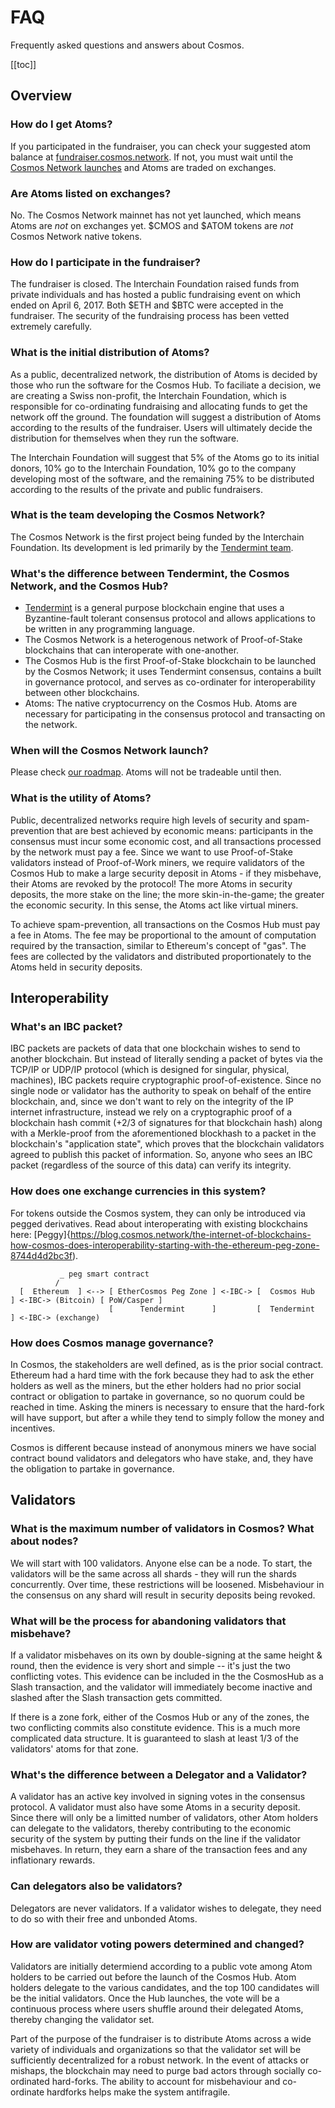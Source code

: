 # FAQ
Frequently asked questions and answers about Cosmos.

[[toc]]

## Overview

### How do I get Atoms?

If you participated in the fundraiser, you can check your suggested atom balance at [fundraiser.cosmos.network](https://fundraiser.cosmos.network).
If not, you must wait until the [Cosmos Network launches](/roadmap) and Atoms are traded on exchanges.

### Are Atoms listed on exchanges?

No. The Cosmos Network mainnet has not yet launched, which means Atoms are _not_ on exchanges yet. $CMOS and $ATOM tokens are _not_ Cosmos Network native tokens.

### How do I participate in the fundraiser?

The fundraiser is closed. The Interchain Foundation raised funds from private individuals and has hosted a public fundraising event on which ended on April 6, 2017. Both $ETH and $BTC were accepted in the fundraiser. The security of the fundraising process has been vetted extremely carefully.

### What is the initial distribution of Atoms?

As a public, decentralized network, the distribution of Atoms is decided by those who run the software for the Cosmos Hub.
To faciliate a decision, we are creating a Swiss non-profit, the Interchain Foundation,
which is responsible for co-ordinating fundraising and allocating funds to get the network off the ground.
The foundation will suggest a distribution of Atoms according to the results of the fundraiser.
Users will ultimately decide the distribution for themselves when they run the software.

The Interchain Foundation will suggest that 5% of the Atoms go to its initial donors, 10% go to the Interchain Foundation,
10% go to the company developing most of the software, and the remaining 75% to be distributed according to the results of the private and public fundraisers.

### What is the team developing the Cosmos Network?

The Cosmos Network is the first project being funded by the Interchain Foundation.
Its development is led primarily by the [Tendermint team](/about/team).

### What's the difference between Tendermint, the Cosmos Network, and the Cosmos Hub?

* [Tendermint](https://tendermint.com) is a general purpose blockchain engine that uses a Byzantine-fault tolerant consensus protocol and allows applications to be written in any programming language.
* The Cosmos Network is a heterogenous network of Proof-of-Stake blockchains that can interoperate with one-another.
* The Cosmos Hub is the first Proof-of-Stake blockchain to be launched by the Cosmos Network; it uses Tendermint consensus, contains a built in governance protocol, and serves as co-ordinater for interoperability between other blockchains.
* Atoms: The native cryptocurrency on the Cosmos Hub. Atoms are necessary for participating in the consensus protocol and transacting on the network.

### When will the Cosmos Network launch?

Please check [our roadmap](/roadmap). Atoms will not be tradeable until then.

### What is the utility of Atoms?

Public, decentralized networks require high levels of security and spam-prevention that are best achieved by economic means:
participants in the consensus must incur some economic cost, and all transactions processed by the network must pay a fee.
Since we want to use Proof-of-Stake validators instead of Proof-of-Work miners,
we require validators of the Cosmos Hub to make a large security deposit in Atoms - 
if they misbehave, their Atoms are revoked by the protocol! 
The more Atoms in security deposits, the more stake on the line; the more skin-in-the-game; the greater the economic security.
In this sense, the Atoms act like virtual miners.

To achieve spam-prevention, all transactions on the Cosmos Hub must pay a fee in Atoms. 
The fee may be proportional to the amount of computation required by the transaction, similar to Ethereum's concept of "gas".
The fees are collected by the validators and distributed proportionately to the Atoms held in security deposits.

## Interoperability

### What's an IBC packet?

IBC packets are packets of data that one blockchain wishes to send to another
blockchain.  But instead of literally sending a packet of bytes via the TCP/IP
or UDP/IP protocol (which is designed for singular, physical, machines), IBC
packets require cryptographic proof-of-existence.  Since no single node or
validator has the authority to speak on behalf of the entire blockchain, and,
since we don't want to rely on the integrity of the IP internet infrastructure,
instead we rely on a cryptographic proof of a blockchain hash commit (+2/3 of
signatures for that blockchain hash) along with a Merkle-proof from the
aforementioned blockhash to a packet in the blockchain's "application state",
which proves that the blockchain validators agreed to publish this packet of
information.  So, anyone who sees an IBC packet (regardless of the source of
this data) can verify its integrity.

### How does one exchange currencies in this system?

For tokens outside the Cosmos system, they can only be introduced via pegged
derivatives. Read about interoperating with existing blockchains here: [Peggy]{https://blog.cosmos.network/the-internet-of-blockchains-how-cosmos-does-interoperability-starting-with-the-ethereum-peg-zone-8744d4d2bc3f).

``` 
           _ peg smart contract
          /
  [  Ethereum  ] <--> [ EtherCosmos Peg Zone ] <-IBC-> [  Cosmos Hub  ] <-IBC-> (Bitcoin) [ PoW/Casper ]
                      [      Tendermint      ]         [  Tendermint  ] <-IBC-> (exchange)
```

### How does Cosmos manage governance?

In Cosmos, the stakeholders are well defined, as is the prior social contract.  
Ethereum had a hard time with the fork because they had to ask the ether holders as well
as the miners, but the ether holders had no prior social contract or obligation
to partake in governance, so no quorum could be reached in time.  Asking the
miners is necessary to ensure that the hard-fork will have support, but after a
while they tend to simply follow the money and incentives.

Cosmos is different because instead of anonymous miners we have social contract
bound validators and delegators who have stake, and, they have the obligation to
partake in governance.

## Validators

### What is the maximum number of validators in Cosmos?  What about nodes?

We will start with 100 validators. Anyone else can be a node. 
To start, the validators will be the same across all shards - they will run the shards concurrently.
Over time, these restrictions will be loosened.
Misbehaviour in the consensus on any shard will result in security deposits being revoked.

### What will be the process for abandoning validators that misbehave?

If a validator misbehaves on its own by double-signing at the same height &amp;
round, then the evidence is very short and simple -- it's just the two
conflicting votes.  This evidence can be included in the the CosmosHub as a
Slash transaction, and the validator will immediately become inactive and
slashed after the Slash transaction gets committed.

If there is a zone fork, either of the Cosmos Hub or any of the zones, the two
conflicting commits also constitute evidence.  This is a much more complicated
data structure.  It is guaranteed to slash at least 1/3 of the validators' atoms
for that zone.

### What's the difference between a Delegator and a Validator?

A validator has an active key involved in signing votes in the consensus protocol.
A validator must also have some Atoms in a security deposit.
Since there will only be a limitted number of validators,
other Atom holders can delegate to the validators,
thereby contributing to the economic security of the system by putting their funds on the line if the validator misbehaves.
In return, they earn a share of the transaction fees and any inflationary rewards.

### Can delegators also be validators?  

Delegators are never validators.  If a validator wishes to delegate, 
they need to do so with their free and unbonded Atoms.

### How are validator voting powers determined and changed?

Validators are initially determiend according to a public vote among Atom holders to be carried out before the launch of the Cosmos Hub.
Atom holders delegate to the various candidates, and the top 100 candidates will be the initial validators.
Once the Hub launches, the vote will be a continuous process where users shuffle around their delegated Atoms, 
thereby changing the validator set.

Part of the purpose of the fundraiser is to distribute Atoms across a wide variety of individuals and organizations
so that the validator set will be sufficiently decentralized for a robust network. In the event of attacks or mishaps,
the blockchain may need to purge bad actors through socially co-ordinated hard-forks.
The ability to account for misbehaviour and co-ordinate hardforks helps make the system antifragile.
